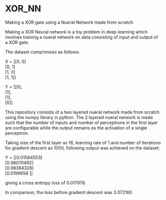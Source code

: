 # XOR_NN
Making a XOR gate using a Nueral Network made from scratch 

<p>Making a XOR Neural network is a toy problem in deep learning which involves training a nueral network on 
data consisting of input and output of a XOR gate.</p>

The dataset comprimises as follows:

X = [[0, 0]<br/>
     [0, 1]<br/>
     [1, 0]<br/>
     [1, 1]]<br/>
     
Y = [[0], <br/>
     [1],<br/>
     [1],<br/>
     [0]]
     
This repository consists of a two layered nueral network made from scratch using the numpy library in python. The 2 layered nueral network is made 
such that the number of inputs and number of perceptrons in the first layer are configurable while the output remains as the activation of a single perceptron.

Taking size of the first layer as 16, learning rate of 1 and number of iterations for gradient descent as 1000, following output was achieved on the
dataset:

Y = [[0.01584553]<br/>
     [0.98070492]<br/>
     [0.98384326]<br/>
     [0.0199659 ]]
     
giving a cross entropy loss of 0.017978.

In comparison, the loss before gradient descent was 3.072160
  
